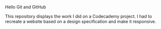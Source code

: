 Hello Git and GitHub

This repository displays the work I did on a Codecademy project. I had to recreate a website based on a design specification and make it responsive.
